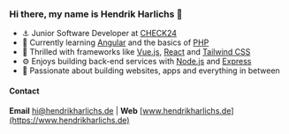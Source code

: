 ### Hi there, my name is Hendrik Harlichs 👋

- ⚓️ Junior Software Developer at [CHECK24](https://jobs.check24.de)
- 🐘 Currently learning [Angular](https://angular.io) and the basics of [PHP](https://www.php.net)
- 🤩 Thrilled with frameworks like [Vue.js](https://vuejs.org), [React](https://reactjs.org) and [Tailwind CSS](https://tailwindcss.com)
- ⚙️ Enjoys building back-end services with [Node.js](https://nodejs.org) and [Express](https://expressjs.com)
- 💪 Passionate about building websites, apps and everything in between

#### Contact
**Email** [hi@hendrikharlichs.de](mailto:hi@hendrikharlichs.de) | **Web** [www.hendrikharlichs.de](https://www.hendrikharlichs.de)
